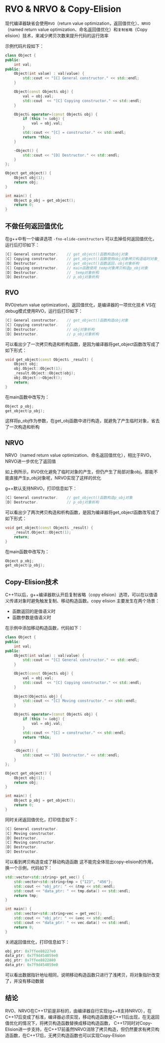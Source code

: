 # RVO & NRVO & Copy-Elision
现代编译器缺省会使用`RVO`（return value optimization，返回值优化）、`NRVO`（named return value optimization、命名返回值优化）和`复制省略`（Copy elision）技术，来减少拷贝次数来提升代码的运行效率

示例代码片段如下：
```cpp
class Object {
public:
    int val;
public:
    Object(int value) : val(value) {
        std::cout << "[C] General constructor." << std::endl;
    }

    Object(const Object& obj) {
        val = obj.val;
        std::cout  << "[C] Copying constructor." << std::endl;
    }

    Object& operator=(const Object& obj) {
        if (this != &obj) {
            val = obj.val;
        }
        std::cout << "[C] = constructor." << std::endl;
        return *this;
    }

    ~Object() {
        std::cout << "[D] Destructor." << std::endl;
    }
};

Object get_object() {
    Object obj(1);
    return obj;
}

int main() {
    Object p_obj = get_object();
    return 0;
}

```

## 不做任何返回值优化
在g++中有一个编译选项 `-fno-elide-constructors` 可以去掉任何返回值优化，运行后打印如下：
```cpp
[C] General constructor.    // get_object()函数构造obj对象
[C] Copying constructor.    // get_object()函数使用obj对象拷贝构造临时对象_temp
[D] Destructor.             // get_object()函数返回，obj对象析构
[C] Copying constructor.    // main函数使用_temp对象拷贝构造p_obj对象
[D] Destructor.             // _temp对象析构  
[D] Destructor.             // p_obj对象析构
```

## RVO 
RVO(return value optimization)，返回值优化，是编译器的一项优化技术
VS在debug模式使用RVO，运行后打印如下：
```cpp
[C] General constructor.    // get_object()函数构造obj对象
[C] Copying constructor.    // 
[D] Destructor.             // obj对象析构  
[D] Destructor.             // p_obj对象析构
```
可以看出少了一次拷贝构造和析构函数，是因为编译器将get_object函数改写成了如下形式：
```cpp
void get_object(const Object& _result) {
    Object obj;
    obj.Object::Object(1);
    _result.Object::Object(obj);
    obj.Object::~Object();
    return;
}
```
在main函数中改写为：
```cpp
Object p_obj;
get_object(p_obj);
```
这样将p_obj作为参数，在get_obj函数中进行构造，就避免了产生临时对象，省去了一次构造和析构

## NRVO
NRVO（named return value optimization、命名返回值优化），相比于RVO，NRVO进一步优化了返回值

如上例所示，RVO优化避免了临时对象的产生，但仍产生了局部对象obj，那能不能直接产生p_obj对象呢，NRVO实现了这样的优化

g++默认支持NRVO，打印信息如下：
```cpp
[C] General constructor.    // get_object()函数构造p_obj对象
[D] Destructor.             // p_obj对象析构
```
可以看出少了两次拷贝构造和析构函数，是因为编译器将get_object函数改写成了如下形式：
```cpp
void get_object(const Object& _result) {
    _result.Object::Object(1);
    return;
}
```
在main函数中改写为：
```cpp
Object p_obj;
get_object(p_obj);
```

## Copy-Elision技术
C++11以后，g++编译器默认开启复制省略（copy elision）选项，可以在以值语义传递对象时避免触发复制、移动构造函数。copy elision 主要发生在两个场景：
- 函数返回的是值语义时
- 函数参数是值语义时

在示例中添加移动构造函数，代码如下：
```cpp
class Object {
public:
    int val;
public:
    Object(int value) : val(value) {
        std::cout << "[C] General constructor." << std::endl;
    }

    Object(const Object& obj) {
        val = obj.val;
        std::cout  << "[C] Copying constructor." << std::endl;
    }
    
    Object(Object&& obj) {
        std::cout << "[C] Moving constructor." << std::endl;
    }

    Object& operator=(const Object& obj) {
        if (this != &obj) {
            val = obj.val;
        }
        std::cout << "[C] = constructor." << std::endl;
        return *this;
    }

    ~Object() {
        std::cout << "[D] Destructor." << std::endl;
    }
};

Object get_object() {
    Object obj(1);
    return obj;
}

int main() {
    Object p_obj = get_object();
    return 0;
}
```
同时关闭返回值优化，打印信息如下：
```c++
[C] General constructor.
[C] Moving constructor.
[D] Destructor.
[C] Moving constructor.
[D] Destructor.
[D] Destructor.
```
可以看到拷贝构造变成了移动构造函数
这不能完全体现出copy-elision的作用，换一个示例，代码如下：
```c++
std::vector<std::string> get_vec() {
    std::vector<std::string>tmp = {"123", "456"};
    std::cout << "obj_ptr: " << &tmp << std::endl;
    std::cout << "data_ptr: " << tmp.data() << std::endl;
    return tmp;
}

int main() {
    std::vector<std::string>vec = get_vec();
    std::cout << "obj_ptr: " << &vec << std::endl;
    std::cout << "data_ptr: " << vec.data() << std::endl;
    return 0;
}
```
关闭返回值优化，打印信息如下：
```c++
obj_ptr: 0x7ffee88227e0
data_ptr: 0x7f9d454059e0
obj_ptr: 0x7ffee8822880
data_ptr: 0x7f9d454059e0
```
可以看出数据指针地址相同，说明移动构造函数只进行了浅拷贝，将对象指针改变了，并没有移动数据

## 结论
RVO、NRVO在C++17前是非标的，由编译器自行实现(g++8支持NRVO），在C++17后变成了标准，编译器必须实现，移动构造函数是C++11后出现，在无返回值优化的情况下，将拷贝构造函数替换成移动构造函数，
C++17同时对Copy-Elision进一步支持，在C++17前虽然NRVO消除了拷贝构造，但仍然要求有拷贝构造函数，在C++17后，无拷贝构造函数也可以实现Copy-Elision

